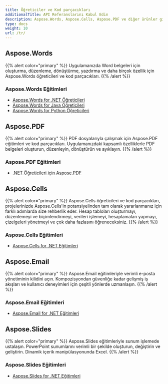 ```yaml
---
title: Öğreticiler ve Kod parçacıkları
additionalTitle: API Referanslarını Kabul Edin
description: Aspose.Words, Aspose.Cells, Aspose.PDF ve diğer ürünler gibi Aspose Ürünlerinin öğreticileri ve kod parçacıkları. Aspose Ürünlerinin kullanımına ilişkin temel ve ileri düzey eğitimleri içerir.
type: docs
weight: 10
url: /tr/
---
```


## Aspose.Words
{{% alert color="primary" %}}
Uygulamanızda Word belgeleri için oluşturma, düzenleme, dönüştürme, yazdırma ve daha birçok özellik için Aspose.Words öğreticileri ve kod parçacıkları. 
{{% /alert %}}

### Aspose.Words Eğitimleri
- [Aspose.Words for .NET Öğreticileri](../words/tr/net/)
- [Aspose.Words for Java Öğreticileri](../words/tr/java/)
- [Aspose.Words for Python Öğreticileri](../words/tr/python-net/)

## Aspose.PDF
{{% alert color="primary" %}}
PDF dosyalarıyla çalışmak için Aspose.PDF eğitimleri ve kod parçacıkları. Uygulamanızdaki kapsamlı özelliklerle PDF belgeleri oluşturun, düzenleyin, dönüştürün ve ayıklayın.
{{% /alert %}}

### Aspose.PDF Eğitimleri
- [.NET Öğreticileri için Aspose.PDF](../pdf/tr/net/)

## Aspose.Cells
{{% alert color="primary" %}}
Aspose.Cells öğreticileri ve kod parçacıkları, projelerinizde Aspose.Cells'in potansiyelinden tam olarak yararlanmanız için farklı adımlarda size rehberlik eder. Hesap tabloları oluşturmayı, düzenlemeyi ve biçimlendirmeyi, verileri işlemeyi, hesaplamaları yapmayı, çizelgeleri yönetmeyi ve çok daha fazlasını öğreneceksiniz.
{{% /alert %}}

### Aspose.Cells Eğitimleri
- [Aspose.Cells for .NET Eğitimleri](../cells/tr/net/)

## Aspose.Email
{{% alert color="primary" %}}
Aspose.Email eğitimleriyle verimli e-posta yönetiminin kilidini açın. Kompozisyondan güvenliğe kadar gelişmiş iş akışları ve kullanıcı deneyimleri için çeşitli yönlerde uzmanlaşın.
{{% /alert %}}

### Aspose.Email Eğitimleri
- [Aspose.Email for .NET Eğitimleri](./email/tr/net/)

## Aspose.Slides
{{% alert color="primary" %}}
Aspose.Slides eğitimleriyle sunum işlemede ustalaşın. PowerPoint sunumlarını verimli bir şekilde oluşturun, değiştirin ve geliştirin. Dinamik içerik manipülasyonunda Excel.
{{% /alert %}}

### Aspose.Slides Eğitimleri
- [Aspose.Slides for .NET Eğitimleri](./slides/tr/net/)